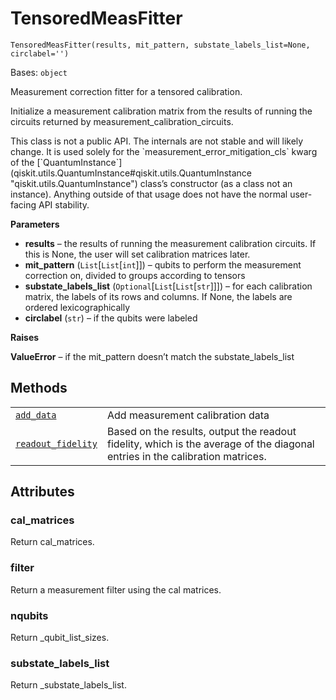 # TensoredMeasFitter

<span id="undefined" />

`TensoredMeasFitter(results, mit_pattern, substate_labels_list=None, circlabel='')`

Bases: `object`

Measurement correction fitter for a tensored calibration.

Initialize a measurement calibration matrix from the results of running the circuits returned by measurement\_calibration\_circuits.

<Admonition title="Warning" type="caution">
  This class is not a public API. The internals are not stable and will likely change. It is used solely for the `measurement_error_mitigation_cls` kwarg of the [`QuantumInstance`](qiskit.utils.QuantumInstance#qiskit.utils.QuantumInstance "qiskit.utils.QuantumInstance") class’s constructor (as a class not an instance). Anything outside of that usage does not have the normal user-facing API stability.
</Admonition>

**Parameters**

*   **results** – the results of running the measurement calibration circuits. If this is None, the user will set calibration matrices later.
*   **mit\_pattern** (`List`\[`List`\[`int`]]) – qubits to perform the measurement correction on, divided to groups according to tensors
*   **substate\_labels\_list** (`Optional`\[`List`\[`List`\[`str`]]]) – for each calibration matrix, the labels of its rows and columns. If None, the labels are ordered lexicographically
*   **circlabel** (`str`) – if the qubits were labeled

**Raises**

**ValueError** – if the mit\_pattern doesn’t match the substate\_labels\_list

## Methods

|                                                                                                                                                                                                             |                                                                                                                              |
| ----------------------------------------------------------------------------------------------------------------------------------------------------------------------------------------------------------- | ---------------------------------------------------------------------------------------------------------------------------- |
| [`add_data`](qiskit.utils.mitigation.TensoredMeasFitter.add_data#qiskit.utils.mitigation.TensoredMeasFitter.add_data "qiskit.utils.mitigation.TensoredMeasFitter.add_data")                                 | Add measurement calibration data                                                                                             |
| [`readout_fidelity`](qiskit.utils.mitigation.TensoredMeasFitter.readout_fidelity#qiskit.utils.mitigation.TensoredMeasFitter.readout_fidelity "qiskit.utils.mitigation.TensoredMeasFitter.readout_fidelity") | Based on the results, output the readout fidelity, which is the average of the diagonal entries in the calibration matrices. |

## Attributes

<span id="undefined" />

### cal\_matrices

Return cal\_matrices.

<span id="undefined" />

### filter

Return a measurement filter using the cal matrices.

<span id="undefined" />

### nqubits

Return \_qubit\_list\_sizes.

<span id="undefined" />

### substate\_labels\_list

Return \_substate\_labels\_list.
